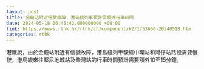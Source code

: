 ```yaml
---
layout: post
title: 金鐘站附近信號故障　港島綫列車預計需額外行車時間
date: 2024-05-18 06:45:42.000000000 +08:00
link: https://news.rthk.hk/rthk/ch/component/k2/1753650-20240518.htm
categories: rthk
---
```


港鐵說，由於金鐘站附近有信號故障，港島綫列車駛經中環站和灣仔站路段需要慢駛，港島綫來往堅尼地城站及柴灣站的行車時間預計需要額外10至15分鐘。
